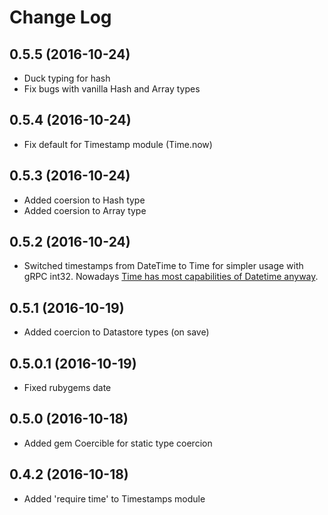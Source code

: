 # Change Log

## 0.5.5 (2016-10-24)
- Duck typing for hash
- Fix bugs with vanilla Hash and Array types

## 0.5.4 (2016-10-24)
- Fix default for Timestamp module (Time.now)

## 0.5.3 (2016-10-24)
- Added coersion to Hash type
- Added coersion to Array type

## 0.5.2 (2016-10-24)
- Switched timestamps from DateTime to Time for simpler usage with gRPC int32. Nowadays [Time has most capabilities of Datetime anyway](http://stackoverflow.com/questions/1261329/whats-the-difference-between-datetime-and-time-in-ruby#answer-1261435).

## 0.5.1 (2016-10-19)
- Added coercion to Datastore types (on save)

## 0.5.0.1 (2016-10-19)
- Fixed rubygems date

## 0.5.0 (2016-10-18)
- Added gem Coercible for static type coercion

## 0.4.2 (2016-10-18)
- Added 'require time' to Timestamps module
